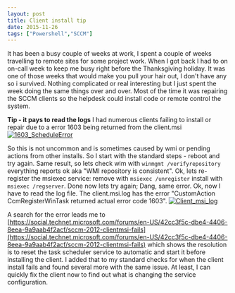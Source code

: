 ```yaml
---
layout: post
title: Client install tip
date: 2015-11-26
tags: ["Powershell","SCCM"]
---
```


It has been a busy couple of weeks at work, I spent a couple of weeks travelling to remote sites for some project work. When I got back I had to on on-call week to keep me busy right before the Thanksgiving holiday. It was one of those weeks that would make you pull your hair out, I don't have any so i survived. Nothing complicated or real interesting but I just spent the week doing the same things over and over. Most of the time it was repairing the SCCM clients so the helpdesk could install code or remote control the system.

**Tip - it pays to read the logs**
I had numerous clients failing to install or repair due to a error 1603 being returned from the client.msi
[![1603_ScheduleError]({{site.url}}/{{site.baseurl}}/media/client-install-tip/1603_ScheduleError.png)]({{site.url}}{{site.baseurl}}/media/client-install-tip/1603_ScheduleError.png)

So this is not uncommon and is sometimes caused by wmi or pending actions from other installs. So I start with the standard steps - reboot and try again. Same result, so lets check wim with `winmgmt /verifyrepository`  everything reports ok aka "WMI repository is consistent". Ok, lets re-register the msiexec service: remove with `msiexec /unregister` install with `msiexec /regserver`. Done now lets try again; Dang, same error.  Ok, now I have to read the log file. The client.msi.log has the error "CustomAction CcmRegisterWinTask returned actual error code 1603". [![Client_msi_log]({{site.url}}/{{site.baseurl}}/media/client-install-tip/Client_msi_log.png)]({{site.url}}/{{site.baseurl}}/media/client-install-tip/Client_msi_log.png)

A search for the error leads me to [https://social.technet.microsoft.com/forums/en-US/42cc3f5c-dbe4-4406-8eea-9a9aab4f2acf/sccm-2012-clientmsi-fails](https://social.technet.microsoft.com/forums/en-US/42cc3f5c-dbe4-4406-8eea-9a9aab4f2acf/sccm-2012-clientmsi-fails) which shows the resolution is to reset the task scheduler service to automatic and start it before installing the client. I added that to my standard checks for when the client install fails and found several more with the same issue. At least, I can quickly fix the client now to find out what is changing the service configuration.
